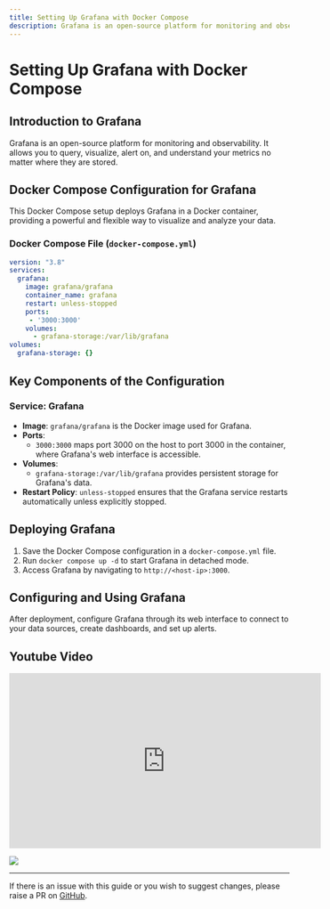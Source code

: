 ```yaml
---
title: Setting Up Grafana with Docker Compose
description: Grafana is an open-source platform for monitoring and observability. It allows you to query, visualize, alert on, and understand your metrics no matter where they are stored.
---
```


# Setting Up Grafana with Docker Compose

## Introduction to Grafana

Grafana is an open-source platform for monitoring and observability. It allows you to query, visualize, alert on, and understand your metrics no matter where they are stored.

## Docker Compose Configuration for Grafana

This Docker Compose setup deploys Grafana in a Docker container, providing a powerful and flexible way to visualize and analyze your data.

### Docker Compose File (`docker-compose.yml`)

```yaml
version: "3.8"
services:
  grafana:
    image: grafana/grafana
    container_name: grafana
    restart: unless-stopped
    ports:
     - '3000:3000'
    volumes:
      - grafana-storage:/var/lib/grafana
volumes:
  grafana-storage: {}
```

## Key Components of the Configuration
### Service: Grafana
- **Image**: `grafana/grafana` is the Docker image used for Grafana.
- **Ports**: 
  - `3000:3000` maps port 3000 on the host to port 3000 in the container, where Grafana's web interface is accessible.
- **Volumes**: 
  - `grafana-storage:/var/lib/grafana` provides persistent storage for Grafana's data.
- **Restart Policy**: `unless-stopped` ensures that the Grafana service restarts automatically unless explicitly stopped.

## Deploying Grafana

1. Save the Docker Compose configuration in a `docker-compose.yml` file.
2. Run `docker compose up -d` to start Grafana in detached mode.
3. Access Grafana by navigating to `http://<host-ip>:3000`.

## Configuring and Using Grafana

After deployment, configure Grafana through its web interface to connect to your data sources, create dashboards, and set up alerts.

## Youtube Video

<iframe width="560" height="315" src="https://www.youtube.com/embed/yrscZ-kGc_Y?si=ORwd_C8lWCfw6tfT" title="YouTube video player" frameborder="0" allow="accelerometer; autoplay; clipboard-write; encrypted-media; gyroscope; picture-in-picture; web-share" allowfullscreen></iframe>

<a href="https://www.buymeacoffee.com/techdox"><img src="https://img.buymeacoffee.com/button-api/?text=Buy me a cup of tea&emoji=🍵&slug=techdox&button_colour=FFDD00&font_colour=000000&font_family=Cookie&outline_colour=000000&coffee_colour=ffffff" /></a>


---

If there is an issue with this guide or you wish to suggest changes, please raise a PR on [GitHub](https://github.com/Techdox/techdox-docs).
